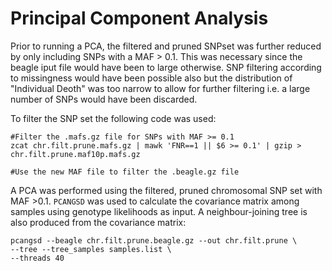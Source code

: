 # Principal Component Analysis

Prior to running a PCA, the filtered and pruned SNPset was further reduced by only including SNPs with a MAF > 0.1. This was necessary since the beagle iput file would have been to large otherwise. SNP filtering according to missingness would have been possible also but the distribution of "Individual Deoth" was too narrow to allow for further filtering i.e. a large number of SNPs would have been discarded.

To filter the SNP set the following code was used:
```
#Filter the .mafs.gz file for SNPs with MAF >= 0.1
zcat chr.filt.prune.mafs.gz | mawk 'FNR==1 || $6 >= 0.1' | gzip > chr.filt.prune.maf10p.mafs.gz

#Use the new MAF file to filter the .beagle.gz file

```
A PCA was performed using the filtered, pruned chromosomal SNP set with MAF >0.1.
`PCANGSD` was used to calculate the covariance matrix among samples using genotype likelihoods as input. A neighbour-joining tree is also produced from the covariance matrix:
```
pcangsd --beagle chr.filt.prune.beagle.gz --out chr.filt.prune \
--tree --tree_samples samples.list \
--threads 40
```

